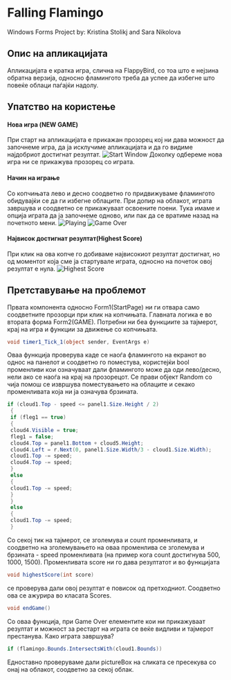# Falling Flamingo
Windows Forms Project by: Kristina Stolikj and Sara Nikolova
## Опис на апликацијата
Апликацијата е кратка игра, слична на FlappyBird, со тоа што е нејзина обратна верзија,
односно фламингото треба да успее да избегне што повеќе облаци паѓајќи надолу.
## Упатство на користење
#### Нова игра (NEW GAME)
При старт на апликацијата е прикажан прозорец кој ни дава можност да започнеме игра, да ја
исклучиме апликацијата и да го видиме најдобриот достигнат резултат.
![Start Window](https://ibb.co/18D5tqv)
Доколку одбереме нова игра ни се прикажува прозорец со играта.
#### Начин на играње
Со копчињата лево и десно соодветно го придвижуваме фламингото обидувајќи се да ги
избегне облаците. При допир на облакот, играта завршува и соодветно се прикажуваат
освоените поени. Тука имаме и опција играта да ја започнеме одново, или пак да се вратиме
назад на почетното мени.
![Playing](https://ibb.co/WBFDQCt)
![Game Over](https://ibb.co/LhSV0sJ)
#### Највисок достигнат резултат(Highest Score)
При клик на ова копче го добиваме највисокиот резултат достигнат, но од моментот која сме ја
стартувале играта, односно на почеток овој резултат е нула.
![Highest Score](https://ibb.co/g6X4BHv)
## Претставување на проблемот
Првата компонента односно Form1(StartPage) ни ги отвара само соодветните прозорци при
клик на копчињата. Главната логика е во втората форма Form2(GAME). Потребни ни беа
функциите за тајмерот, крај на игра и функции за движење со копчињата.
```c#
void timer1_Tick_1(object sender, EventArgs e)
```
Оваа функција проверува каде се наоѓа фламингото на екранот во однос на панелот и
соодветно го поместува, користејќи bool променливи кои означуваат дали фламингото може
да оди лево/десно, нели ако се наоѓа на крај на прозорецот.
Се прави објект Random со чија помош се извршува поместувањето на облаците и секако
променливата која ни ја означува брзината.
```c#
if (cloud1.Top - speed <= panel1.Size.Height / 2)
 {
 if (fleg1 == true)
 {
 cloud4.Visible = true;
 fleg1 = false;
 cloud4.Top = panel1.Bottom + cloud5.Height;
 cloud4.Left = r.Next(0, panel1.Size.Width/3 - cloud1.Size.Width);
 cloud1.Top -= speed;
 cloud4.Top -= speed;
 }
 else
 {
 cloud1.Top -= speed;
 }
 }
 else
 {
 cloud1.Top -= speed;
 }
```
Со секој тик на тајмерот, се зголемува и count променливата, и соодветно на зголемувањето
на оваа променлива се зголемува и брзината - speed променливата (на пример кога count
достигнува 500, 1000, 1500).
Променливата score ни го дава резултатот и во функцијата
```c#
void highestScore(int score)
```
се проверува дали овој резултат е повисок од претходниот. Соодветно ова се ажурира во
класата Scores.
```c#
void endGame()
```
Со оваа функција, при Game Over елементите кои ни прикажуваат резултат и можност за
рестарт на играта се веќе видливи и тајмерот престанува.
Како играта завршува?
```c#
if (flamingo.Bounds.IntersectsWith(cloud1.Bounds))
```
Едноставно проверуваме дали pictureBox на сликата се пресекува со онај на облакот,
соодветно за секој облак.
